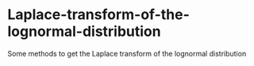 # Laplace-transform-of-the-lognormal-distribution
Some methods to get the Laplace transform of the lognormal distribution
